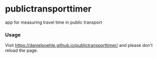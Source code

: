 # publictransporttimer
app for measuring travel time in public transport

### Usage
Visit https://danielpoehle.github.io/publictransporttimer/ and please don't reload the page.
